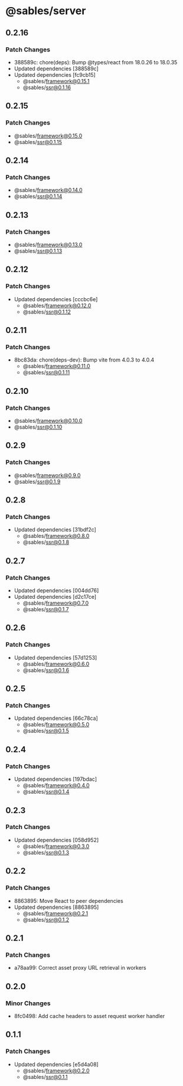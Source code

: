 # @sables/server

## 0.2.16

### Patch Changes

- 388589c: chore(deps): Bump @types/react from 18.0.26 to 18.0.35
- Updated dependencies [388589c]
- Updated dependencies [fc9cb15]
  - @sables/framework@0.15.1
  - @sables/ssr@0.1.16

## 0.2.15

### Patch Changes

- @sables/framework@0.15.0
- @sables/ssr@0.1.15

## 0.2.14

### Patch Changes

- @sables/framework@0.14.0
- @sables/ssr@0.1.14

## 0.2.13

### Patch Changes

- @sables/framework@0.13.0
- @sables/ssr@0.1.13

## 0.2.12

### Patch Changes

- Updated dependencies [cccbc6e]
  - @sables/framework@0.12.0
  - @sables/ssr@0.1.12

## 0.2.11

### Patch Changes

- 8bc83da: chore(deps-dev): Bump vite from 4.0.3 to 4.0.4
  - @sables/framework@0.11.0
  - @sables/ssr@0.1.11

## 0.2.10

### Patch Changes

- @sables/framework@0.10.0
- @sables/ssr@0.1.10

## 0.2.9

### Patch Changes

- @sables/framework@0.9.0
- @sables/ssr@0.1.9

## 0.2.8

### Patch Changes

- Updated dependencies [31bdf2c]
  - @sables/framework@0.8.0
  - @sables/ssr@0.1.8

## 0.2.7

### Patch Changes

- Updated dependencies [004dd76]
- Updated dependencies [d2c17ce]
  - @sables/framework@0.7.0
  - @sables/ssr@0.1.7

## 0.2.6

### Patch Changes

- Updated dependencies [57d1253]
  - @sables/framework@0.6.0
  - @sables/ssr@0.1.6

## 0.2.5

### Patch Changes

- Updated dependencies [66c78ca]
  - @sables/framework@0.5.0
  - @sables/ssr@0.1.5

## 0.2.4

### Patch Changes

- Updated dependencies [197bdac]
  - @sables/framework@0.4.0
  - @sables/ssr@0.1.4

## 0.2.3

### Patch Changes

- Updated dependencies [058d952]
  - @sables/framework@0.3.0
  - @sables/ssr@0.1.3

## 0.2.2

### Patch Changes

- 8863895: Move React to peer dependencies
- Updated dependencies [8863895]
  - @sables/framework@0.2.1
  - @sables/ssr@0.1.2

## 0.2.1

### Patch Changes

- a78aa99: Correct asset proxy URL retrieval in workers

## 0.2.0

### Minor Changes

- 8fc0498: Add cache headers to asset request worker handler

## 0.1.1

### Patch Changes

- Updated dependencies [e5d4a08]
  - @sables/framework@0.2.0
  - @sables/ssr@0.1.1
